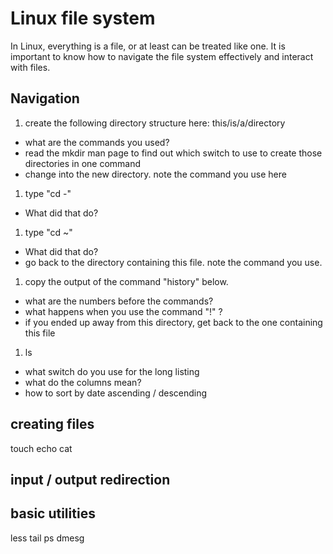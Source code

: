 # Linux file system

In Linux, everything is a file, or at least can be treated like one. It is important to know how to navigate the file system effectively and interact with files.

## Navigation
1. create the following directory structure here: this/is/a/directory
  - what are the commands you used?
  - read the mkdir man page to find out which switch to use to create those directories in one command
  - change into the new directory. note the command you use here
1. type "cd -"
  - What did that do?
1. type "cd ~"
  - What did that do?
  - go back to the directory containing this file. note the command you use.
1. copy the output of the command "history" below.
  - what are the numbers before the commands?
  - what happens when you use the command "!<number>" ?
  - if you ended up away from this directory, get back to the one containing this file
1. ls
  - what switch do you use for the long listing
  - what do the columns mean?
  - how to sort by date ascending / descending

## creating files
touch
echo
cat

## input / output redirection

## basic utilities
less
tail
ps
dmesg

